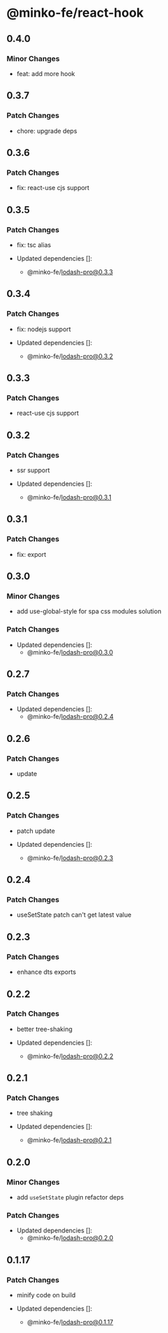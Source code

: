 # @minko-fe/react-hook

## 0.4.0

### Minor Changes

- feat: add more hook

## 0.3.7

### Patch Changes

- chore: upgrade deps

## 0.3.6

### Patch Changes

- fix: react-use cjs support

## 0.3.5

### Patch Changes

- fix: tsc alias

- Updated dependencies []:
  - @minko-fe/lodash-pro@0.3.3

## 0.3.4

### Patch Changes

- fix: nodejs support

- Updated dependencies []:
  - @minko-fe/lodash-pro@0.3.2

## 0.3.3

### Patch Changes

- react-use cjs support

## 0.3.2

### Patch Changes

- ssr support

- Updated dependencies []:
  - @minko-fe/lodash-pro@0.3.1

## 0.3.1

### Patch Changes

- fix: export

## 0.3.0

### Minor Changes

- add use-global-style for spa css modules solution

### Patch Changes

- Updated dependencies []:
  - @minko-fe/lodash-pro@0.3.0

## 0.2.7

### Patch Changes

- Updated dependencies []:
  - @minko-fe/lodash-pro@0.2.4

## 0.2.6

### Patch Changes

- update

## 0.2.5

### Patch Changes

- patch update

- Updated dependencies []:
  - @minko-fe/lodash-pro@0.2.3

## 0.2.4

### Patch Changes

- useSetState patch can't get latest value

## 0.2.3

### Patch Changes

- enhance dts exports

## 0.2.2

### Patch Changes

- better tree-shaking

- Updated dependencies []:
  - @minko-fe/lodash-pro@0.2.2

## 0.2.1

### Patch Changes

- tree shaking

- Updated dependencies []:
  - @minko-fe/lodash-pro@0.2.1

## 0.2.0

### Minor Changes

- add `useSetState` plugin
  refactor deps

### Patch Changes

- Updated dependencies []:
  - @minko-fe/lodash-pro@0.2.0

## 0.1.17

### Patch Changes

- minify code on build

- Updated dependencies []:
  - @minko-fe/lodash-pro@0.1.17

